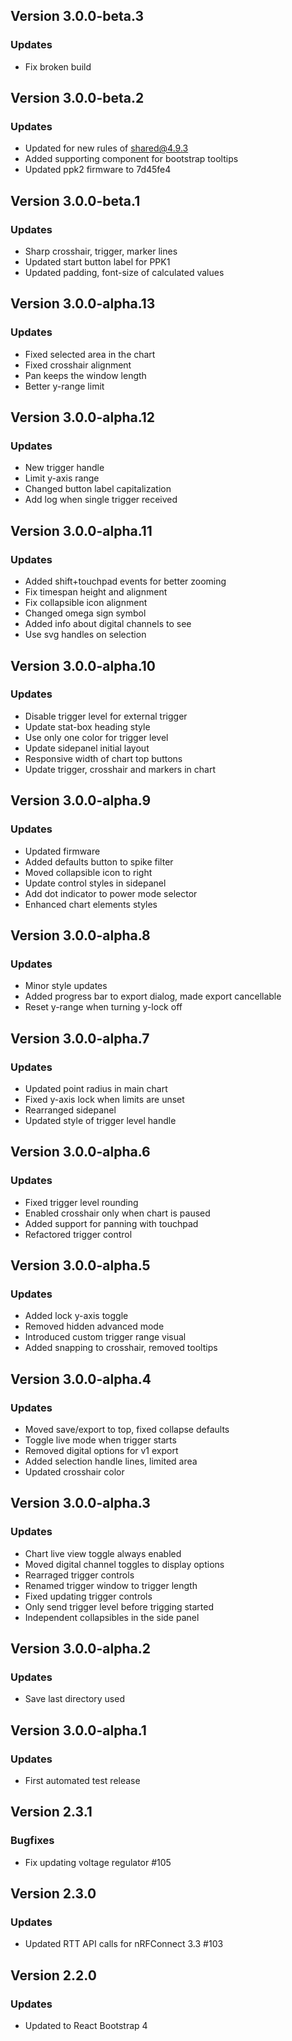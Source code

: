 ## Version 3.0.0-beta.3
### Updates
- Fix broken build

## Version 3.0.0-beta.2
### Updates
- Updated for new rules of shared@4.9.3
- Added supporting component for bootstrap tooltips
- Updated ppk2 firmware to 7d45fe4

## Version 3.0.0-beta.1
### Updates
- Sharp crosshair, trigger, marker lines
- Updated start button label for PPK1
- Updated padding, font-size of calculated values

## Version 3.0.0-alpha.13
### Updates
- Fixed selected area in the chart
- Fixed crosshair alignment
- Pan keeps the window length
- Better y-range limit

## Version 3.0.0-alpha.12
### Updates
- New trigger handle
- Limit y-axis range
- Changed button label capitalization
- Add log when single trigger received

## Version 3.0.0-alpha.11
### Updates
- Added shift+touchpad events for better zooming
- Fix timespan height and alignment
- Fix collapsible icon alignment
- Changed omega sign symbol
- Added info about digital channels to see
- Use svg handles on selection

## Version 3.0.0-alpha.10
### Updates
- Disable trigger level for external trigger
- Update stat-box heading style
- Use only one color for trigger level
- Update sidepanel initial layout
- Responsive width of chart top buttons
- Update trigger, crosshair and markers in chart

## Version 3.0.0-alpha.9
### Updates
- Updated firmware
- Added defaults button to spike filter
- Moved collapsible icon to right
- Update control styles in sidepanel
- Add dot indicator to power mode selector
- Enhanced chart elements styles

## Version 3.0.0-alpha.8
### Updates
- Minor style updates
- Added progress bar to export dialog, made export cancellable
- Reset y-range when turning y-lock off

## Version 3.0.0-alpha.7
### Updates
- Updated point radius in main chart
- Fixed y-axis lock when limits are unset
- Rearranged sidepanel
- Updated style of trigger level handle

## Version 3.0.0-alpha.6
### Updates
- Fixed trigger level rounding
- Enabled crosshair only when chart is paused
- Added support for panning with touchpad
- Refactored trigger control

## Version 3.0.0-alpha.5
### Updates
- Added lock y-axis toggle
- Removed hidden advanced mode
- Introduced custom trigger range visual
- Added snapping to crosshair, removed tooltips

## Version 3.0.0-alpha.4
### Updates
- Moved save/export to top, fixed collapse defaults
- Toggle live mode when trigger starts
- Removed digital options for v1 export
- Added selection handle lines, limited area
- Updated crosshair color

## Version 3.0.0-alpha.3
### Updates
- Chart live view toggle always enabled
- Moved digital channel toggles to display options
- Rearraged trigger controls
- Renamed trigger window to trigger length
- Fixed updating trigger controls
- Only send trigger level before trigging started
- Independent collapsibles in the side panel

## Version 3.0.0-alpha.2
### Updates
- Save last directory used

## Version 3.0.0-alpha.1
### Updates
- First automated test release

## Version 2.3.1
### Bugfixes
- Fix updating voltage regulator #105

## Version 2.3.0
### Updates
- Updated RTT API calls for nRFConnect 3.3 #103

## Version 2.2.0
### Updates
- Updated to React Bootstrap 4
